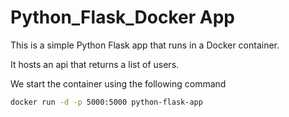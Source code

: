 # Python_Flask_Docker App

This is a simple Python Flask app that runs in a Docker container.

It hosts an api that returns a list of users.

We start the container using the following command

```bash
docker run -d -p 5000:5000 python-flask-app
```

